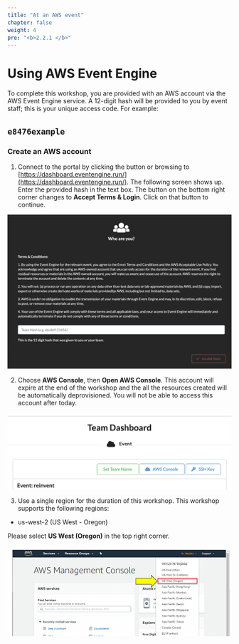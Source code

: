 ```yaml
---
title: "At an AWS event"
chapter: false
weight: 4
pre: "<b>2.2.1 </b>"
---
```


# Using AWS Event Engine

To complete this workshop, you are provided with an AWS account via the AWS Event Engine service. A 12-digit hash will be provided to you by event staff; this is your unique access code. For example:

## `e8476example`

### Create an AWS account

1. Connect to the portal by clicking the button or browsing to [https://dashboard.eventengine.run/](https://dashboard.eventengine.run/). The following screen shows up. Enter the provided hash in the text box. The button on the bottom right corner changes to **Accept Terms & Login**. Click on that button to continue.

![Event Engine](/images/event-engine-initial-screen.png)

2. Choose **AWS Console**, then **Open AWS Console**.
This account will expire at the end of the workshop and the all the resources created will be automatically deprovisioned. You will not be able to access this account after today.

![Event Engine Dashboard](/images/event-engine-dashboard.png)

3. Use a single region for the duration of this workshop. This workshop supports the following regions:

* us-west-2 (US West - Oregon)

Please select **US West (Oregon)** in the top right corner.

![Event Engine Region](/images/event-engine-region.png)
